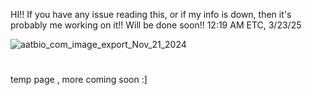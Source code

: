 HI!! If you have any issue reading this, or if my info is down, then it's probably me working on it!! Will be done soon!! 12:19 AM ETC, 3/23/25 

![aatbio_com_image_export_Nov_21_2024](https://github.com/user-attachments/assets/193895f3-f6d9-4498-9778-3c974692d240)
#
temp page , more coming soon :]
